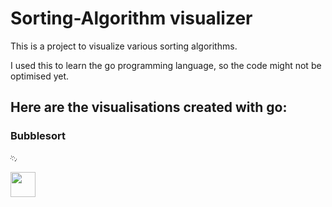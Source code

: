 # Sorting-Algorithm visualizer
This is a project to visualize various sorting algorithms. 

I used this to learn the go programming language, so the code might not be optimised yet.

## Here are the visualisations created with go:
### Bubblesort
![Bubblesort](https://github.com/DamianKoz/sorting_algorithms/blob/main/test.gif)

<img src="https://media.giphy.com/media/vFKqnCdLPNOKc/giphy.gif" width="40" height="40" />
